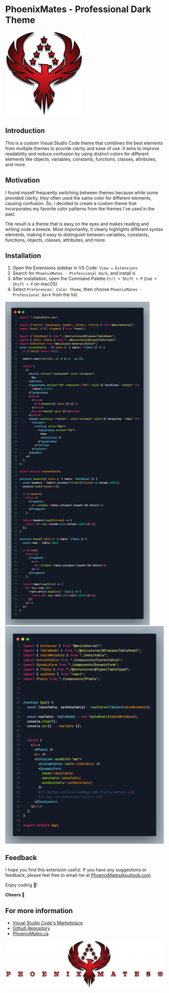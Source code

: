 # PhoenixMates - Professional Dark Theme

![PhoenixMates](./assets/PhoenixMates_Bird.png)

## Introduction

This is a custom Visual Studio Code theme that combines the best elements from multiple themes to provide clarity and ease of use. It aims to improve readability and reduce confusion by using distinct colors for different elements like objects, variables, constants, functions, classes, attributes, and more.

## Motivation

I found myself frequently switching between themes because while some provided clarity, they often used the same color for different elements, causing confusion. So, I decided to create a custom theme that incorporates my favorite color patterns from the themes I've used in the past.

The result is a theme that is easy on the eyes and makes reading and writing code a breeze. Most importantly, it clearly highlights different syntax elements, making it easy to distinguish between variables, constants, functions, objects, classes, attributes, and more.

## Installation

1. Open the Extensions sidebar in VS Code. `View → Extensions`
2. Search for `PhoenixMates - Professional Dark`, and install it.
3. After installation, open the Command Palette `Ctrl + Shift + P` (`Cmd + Shift + P` on macOS)
4. Select `Preferences: Color Theme`, then choose `PhoenixMates - Professional Dark` from the list.

![Theme Preview](./assets/preview_1.png)
![Theme Preview](./assets/preview_2.png)

## Feedback

I hope you find this extension useful. If you have any suggestions or feedback, please feel free to email me at [PhoenixMates@outlook.com](mailto:PhoenixMates@outlook.com).

Enjoy coding 🎉!

**Cheers 🥂**

## For more information

* [Visual Studio Code's Marketplace](https://marketplace.visualstudio.com/items?itemName=PhoenixMatesTechnologiesInc.phoenixmatesprofessionaldark)
* [Github Repository](https://github.com/Anas-Alhariri/PhoenixMates-Professional-Dark)
* [PhoenixMates.ca](https://www.phoenixmates.ca/)

![PhenixMates Technologies Inc.](./assets/PhoenixMates_logo_and_name.png)
